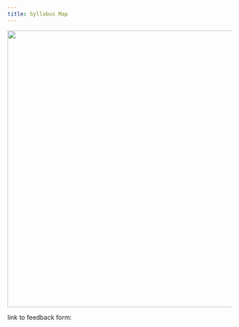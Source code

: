 ```yaml
---
title: Syllabus Map
---
```


<img src="https://elizabethcase.net/rda/assets/cccf-map-img-bg.png" width="700px" height="623px" usemap="#map">

link to feedback form:


<map name="map">
  <area shape="poly" 
    coords="157,170, 99,151, 69,148, 42,160, 30,178, 14,224, 4,280, 17,344, 53,393, 92,417, 148,405, 174,399, 256,394, 257,371, 279,319, 304,286, 334,236, 304,238, 242,245, 180,244, 158,232, 150,209, 151,190, 156,170" 
    alt="Hydrologic Cycle" 
    href="https://elizabethcase.net/rda/cccf-hydrology">
  <area shape="poly" 
    coords="399,314,421,293,482,275,509,295,563,336,556,374,531,472,517,502,504,513,480,508,451,489,406,464,359,448,370,411,383,400,425,384,435,370,432,355,420,334,400,315" 
    alt="Geologic Cycle" 
    href="https://elizabethcase.net/rda/cccf-geology"
    coords="306,284,367,304,398,315,422,296,462,279,480,274,475,248,476,234,508,189,532,177,548,178,607,199,605,164,601,129,592,108,579,103,543,107,499,118,463,115,401,99,368,99,349,128,349,162,347,194,336,234,306,282" 
    alt="Welcome to the Greenhouse" 
    href="https://elizabethcase.net/rda/cccf-greenhouse">
  <area shape="poly" 
    coords="336,234,347,207,349,152,304,127,269,117,231,126,189,146,164,164,153,179,150,202,153,227,173,242,194,246,269,243,335,235"
    alt="Future" 
    href="https://elizabethcase.net/rda/cccf-future">
  <area shape="poly" 
    coords="88,417,119,414,148,403,195,398,245,395,259,395,270,410,312,427,340,444,374,454,422,470,462,495,491,512,520,501,531,462,546,424,556,367,563,334,582,331,640,289,659,253,654,234,607,203,599,118,589,103,559,102,534,107,501,121,473,115,429,108,406,99,375,95,355,102,350,125,350,152,300,125,334,87,380,35,427,4,452,2,479,2,495,10,533,17,575,35,607,56,623,78,627,100,631,137,655,180,673,205,690,225,696,251,693,279,681,309,651,352,623,420,578,550,549,610,530,616,505,619,451,589,419,576,384,583,275,619,260,615,262,603,264,577,258,564,230,551,125,537,118,526,121,505,139,475,134,459,112,437,,91,417" 
    alt="Maths" 
    href="https://elizabethcase.net/rda/cccf-maths">
  <area shape="poly" 
    coords="306,281,330,292,354,302,381,307,402,320,413,333,425,348,432,363,430,376,415,386,400,394,387,397,374,404,365,417,363,430,359,447,341,443,319,434,299,426,277,414,261,402,255,388,258,368,264,353,269,341,280,328,286,303,297,292,305,284" 
    alt="Past" 
    href="https://elizabethcase.net/rda/cccf-past">
  <area shape="poly" 
    coords="481,273,476,243,484,215,516,184,539,176,593,190,617,211,637,221,656,241,658,260,635,291,618,305,593,327,582,332,565,334,551,330,527,316,505,297,490,282,481,274" 
    alt="Living" 
    href="https://elizabethcase.net/rda/cccf-living">
</map> 


<script type="text/javascript" src="../../_plugins/imagemapresizer.js"></script>
